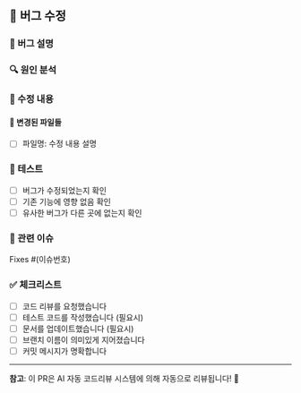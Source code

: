 ## 🐛 버그 수정

### 🐛 버그 설명
<!-- 어떤 버그를 수정했는지 설명해주세요 -->

### 🔍 원인 분석
<!-- 버그의 원인을 분석해주세요 -->

### 🔧 수정 내용
<!-- 어떻게 수정했는지 설명해주세요 -->

#### 📁 변경된 파일들
- [ ] 파일명: 수정 내용 설명

### 🧪 테스트
- [ ] 버그가 수정되었는지 확인
- [ ] 기존 기능에 영향 없음 확인
- [ ] 유사한 버그가 다른 곳에 없는지 확인

### 🔗 관련 이슈
Fixes #(이슈번호)

### ✅ 체크리스트
- [ ] 코드 리뷰를 요청했습니다
- [ ] 테스트 코드를 작성했습니다 (필요시)
- [ ] 문서를 업데이트했습니다 (필요시)
- [ ] 브랜치 이름이 의미있게 지어졌습니다
- [ ] 커밋 메시지가 명확합니다

---

**참고**: 이 PR은 AI 자동 코드리뷰 시스템에 의해 자동으로 리뷰됩니다! 🤖
